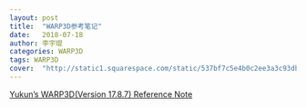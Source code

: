 ```yaml
---
layout: post
title:  "WARP3D参考笔记"
date:   2018-07-18
author: 李宇琨
categories: WARP3D
tags: WARP3D
cover:  "http://static1.squarespace.com/static/537bf7c5e4b0c2ee3a3c93db/t/537ec763e4b0eaf695ce8d7a/1520017184311/?format=1500w"
---
```


[Yukun’s WARP3D(Version 17.8.7) Reference Note](https://lyk6756-warp3dnote.readthedocs.io/en/latest/)
